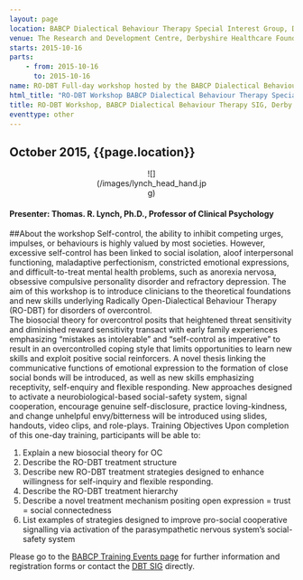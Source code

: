 ```yaml
---
layout: page
location: BABCP Dialectical Behaviour Therapy Special Interest Group, Derbyshire Healthcare Foundation NHS Trust
venue: The Research and Development Centre, Derbyshire Healthcare Foundation NHS Trust, Kingsway Hospital, Derby
starts: 2015-10-16
parts:
    - from: 2015-10-16
      to: 2015-10-16
name: RO-DBT Full-day workshop hosted by the BABCP Dialectical Behaviour Therapy Special Interest Group
html_title: "RO-DBT Workshop BABCP Dialectical Behaviour Therapy Special Interest Group: Radically Open Dialectical Behavior Therapy (RO-DBT) for disorders of overcontrol"
title: RO-DBT Workshop, BABCP Dialectical Behaviour Therapy SIG, Derby
eventtype: other
---
```


## October 2015, {{page.location}}

<center>
<div markdown="1" style="width:200px;">
![](/images/lynch_head_hand.jpg)
</div>
</center>

#### Presenter: Thomas. R. Lynch, Ph.D., Professor of Clinical Psychology

##About the workshop
Self-control, the ability to inhibit competing urges, impulses, or behaviours is highly valued by most societies. However, excessive self-control has been linked to social isolation, aloof interpersonal functioning, maladaptive perfectionism, constricted emotional expressions, and difficult-to-treat mental health problems, such as anorexia nervosa, obsessive compulsive personality disorder and refractory depression. The aim of this workshop is to introduce clinicians to the theoretical foundations and new skills underlying Radically Open-Dialectical Behaviour Therapy (RO-DBT) for disorders of overcontrol.   
The biosocial theory for overcontrol posits that heightened threat sensitivity and diminished reward sensitivity transact with early family experiences emphasizing “mistakes as intolerable” and “self-control as imperative” to result in an overcontrolled coping style that limits opportunities to learn new skills and exploit positive social reinforcers. A novel thesis linking the communicative functions of emotional expression to the formation of close social bonds will be introduced, as well as new skills emphasizing receptivity, self-enquiry and flexible responding. New approaches designed to activate a neurobiological-based social-safety system, signal cooperation, encourage genuine self-disclosure, practice loving-kindness, and change unhelpful envy/bitterness will be introduced using slides, handouts, video clips, and role-plays. 
Training Objectives
Upon completion of this one-day training, participants will be able to: 
1.	Explain a new biosocial theory for OC 
2.	Describe the RO-DBT treatment structure
3.	Describe new RO-DBT treatment strategies designed to enhance willingness for self-inquiry and flexible responding.
4.	Describe the RO-DBT treatment hierarchy
5.	Describe a novel treatment mechanism positing open expression = trust = social connectedness 
6.	List examples of strategies designed to improve pro-social cooperative signalling via activation of the parasympathetic nervous system’s social-safety system


Please go to the [BABCP Training Events page](http://www.babcp.com/Training/Events) for further information and registration forms
or contact the [DBT SIG](mailto:dbt-sig@babcp.com) directly.
